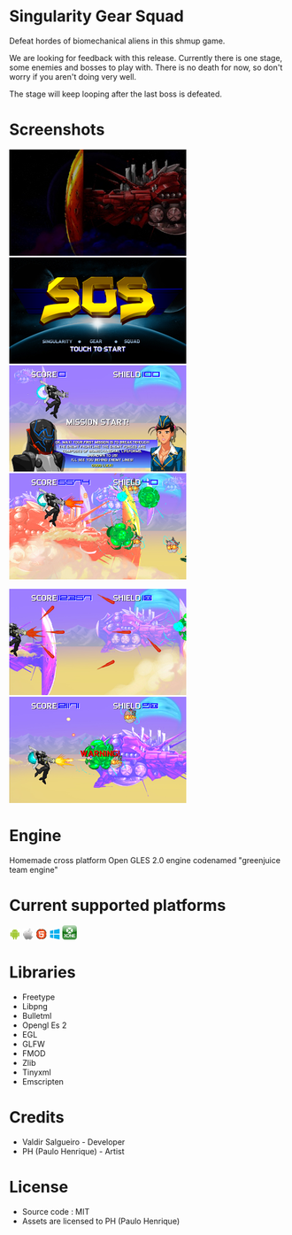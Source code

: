 # Singularity Gear Squad

Defeat hordes of biomechanical aliens in this shmup game.

We are looking for feedback with this release. Currently there is one stage, some enemies and bosses to play with. There is no death for now, so don't worry if you aren't doing very well. 

The stage will keep looping after the last boss is defeated.

# Screenshots
 ![alt](https://raw.githubusercontent.com/valdirSalgueiro/sgsCrossPlatform/master/promotion/SGS%202012-12-18%2023-04-16-02.png)
 ![alt](https://raw.githubusercontent.com/valdirSalgueiro/sgsCrossPlatform/master/promotion/SGS%202012-12-18%2023-04-44-68.png)
 ![alt](https://raw.githubusercontent.com/valdirSalgueiro/sgsCrossPlatform/master/promotion/SGS%202012-12-18%2023-04-59-45.png)
 ![alt](https://raw.githubusercontent.com/valdirSalgueiro/sgsCrossPlatform/master/promotion/SGS%202012-12-18%2023-05-58-80.png)

 ![alt](https://raw.githubusercontent.com/valdirSalgueiro/sgsCrossPlatform/master/promotion/SGS%202012-12-18%2023-06-39-19.png)
 ![alt](https://raw.githubusercontent.com/valdirSalgueiro/sgsCrossPlatform/master/promotion/SGS%202012-12-18%2023-07-42-24.png)


# Engine
Homemade cross platform Open GLES 2.0 engine codenamed "greenjuice team engine"

# Current supported platforms
![alt](https://raw.githubusercontent.com/valdirSalgueiro/sgsCrossPlatform/master/promotion/dl_android.png)
![alt](https://raw.githubusercontent.com/valdirSalgueiro/sgsCrossPlatform/master/promotion/dl_apple.png)
![alt](https://raw.githubusercontent.com/valdirSalgueiro/sgsCrossPlatform/master/promotion/dl_html5.gif)
![alt](https://raw.githubusercontent.com/valdirSalgueiro/sgsCrossPlatform/master/promotion/dl_uwp.png)
![alt](https://raw.githubusercontent.com/valdirSalgueiro/sgsCrossPlatform/master/promotion/xbox-icon-21.png)

# Libraries
- Freetype
- Libpng
- Bulletml
- Opengl Es 2
- EGL
- GLFW
- FMOD
- Zlib
- Tinyxml
- Emscripten

# Credits
- Valdir Salgueiro - Developer
- PH (Paulo Henrique) - Artist

# License
- Source code : MIT
- Assets are licensed to PH (Paulo Henrique)
